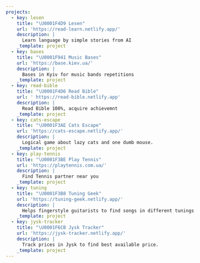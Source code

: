 ```yaml
---
projects:
  - key: lesen
    title: "\U0001F4D9 Lesen"
    url: 'https://read-learn.netlify.app/'
    description: |
      Learn language by simple stories from AI
    _template: project
  - key: bases
    title: "\U0001F941 Music Bases"
    url: 'https://base.kiev.ua/'
    description: |
      Bases in Kyiv for music bands repetitions
    _template: project
  - key: read-bible
    title: "\U0001F4D6 Read Bible"
    url: ' https://read-bible.netlify.app'
    description: |
      Read Bible 100%, acquire achievemnt
    _template: project
  - key: cats-escape
    title: "\U0001F3AE Cats Escape"
    url: 'https://cats-escape.netlify.app/'
    description: |
      Logical game about lazy cats and one dumb mouse.
    _template: project
  - key: play-tennis
    title: "\U0001F3BE Play Tennis"
    url: 'https://playtennis.com.ua/'
    description: |
      Find Tennis partner near you
    _template: project
  - key: tuning
    title: "\U0001F3B8 Tuning Geek"
    url: 'https://tuning-geek.netlify.app/'
    description: |
      Helps fingerstyle guitarists to find songs in different tunings
    _template: project
  - key: jysk-tracker
    title: "\U0001F6CB️ Jysk Tracker"
    url: 'https://jysk-tracker.netlify.app/'
    description: |
      Track prices in Jysk to find best available price.
    _template: project
---
```


